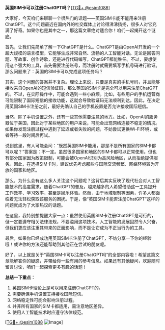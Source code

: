 **英国SIM卡可以注册ChatGPT吗？**[[TG💪+ @esim1088](https://t.me/s/esim1088)]

大家好，今天咱们来聊聊一个很热门的话题——英国SIM卡能不能用来注册ChatGPT。这个问题最近在国内外的社交媒体上讨论得沸沸扬扬，很多人对它充满了好奇。如果你也是其中之一，那这篇文章绝对适合你！咱们一起揭开这个谜底。

首先，让我们先简单了解一下ChatGPT是什么。ChatGPT是由OpenAI开发的一个超大规模的语言模型，它能够生成非常自然、流畅的人工智能对话。无论是回答问题、写故事、创作诗歌，还是进行代码编写，ChatGPT都能胜任。不过，要想使用这个强大的工具，首先需要注册账号，而注册时就需要填写手机号码进行验证。那么问题来了：英国的SIM卡可以完成这项任务吗？

其实，这个问题的答案并不复杂。理论上来说，只要是真实的手机号码，并且能够接收来自OpenAI的短信验证码，那么英国的SIM卡是完全可以用来注册ChatGPT的。不过，在实际操作中，可能会遇到一些小麻烦。比如，有些用户的手机运营商可能限制了国际短信的接收功能，这就会导致验证码无法顺利到达。因此，在决定用英国SIM卡注册之前，最好先确认自己的手机设置是否允许接收国际短信。

当然，除了手机设置之外，还有一些其他需要注意的地方。比如，OpenAI的服务器位于美国，因此对于某些地区的用户来说，可能会出现网络连接不稳定的情况。如果你发现注册过程中遇到了延迟或者失败的问题，不妨尝试更换Wi-Fi环境，或者等待一段时间后再试。

说到这里，有人可能会问：“既然英国SIM卡能用，那是不是所有国家的SIM卡都可以呢？”答案是：不一定。虽然很多国家和地区的SIM卡都可以正常使用，但也有部分国家因为政策限制，可能会被OpenAI识别为高风险地区，从而拒绝提供服务。因此，在选择SIM卡时，建议优先考虑那些与国际交流频繁、网络环境较为开放的国家和地区。

那么，为什么会有这么多人关注这个问题呢？这背后其实反映了现代社会对人工智能技术的高度需求。随着ChatGPT的普及，越来越多的人希望借助这一工具提升工作效率、学习效率，甚至是娱乐体验。然而，由于地域限制等因素，许多人都面临着无法轻松获取该服务的困扰。于是，像“英国SIM卡能否注册ChatGPT”这样的问题就成为了大家热议的话题。

在这里，我特别想提醒大家一点：虽然使用英国SIM卡注册ChatGPT是可行的，但一定要遵守相关法律法规，不要滥用这项技术。人工智能的发展固然令人兴奋，但我们更应该注重其带来的正面影响，而不是让它成为不正当行为的工具。

最后，如果你已经成功用英国SIM卡注册了ChatGPT，不妨分享一下你的经验哦！或许你的方法还能帮助到其他正在尝试的朋友呢。

好了，以上就是关于“英国SIM卡可以注册ChatGPT吗”的全部内容啦！希望这篇文章能解答你的疑惑，并带给你一些有用的参考信息。如果还有其他疑问，欢迎随时留言讨论，咱们一起探索更多有趣的话题！

**总结一下重点：**
1. 英国SIM卡理论上是可以用来注册ChatGPT的。
2. 需要确保手机设置支持接收国际短信。
3. 网络稳定性可能会影响注册过程。
4. 并非所有国家的SIM卡都适用，需注意地区差异。
5. 使用人工智能技术时应遵守法律规范。

[[TG💪+ @esim1088](https://t.me/s/esim1088) ![Image](https://i.postimg.cc/4NQfJmqS/Snipaste-2025-05-13-00-14-12.png)]
